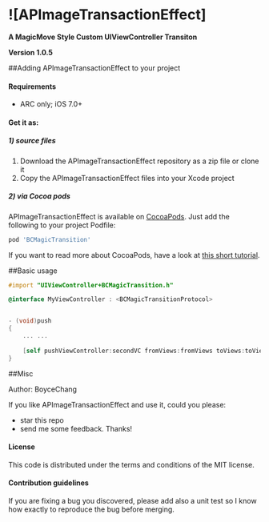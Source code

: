 ![APImageTransactionEffect]
=====================

**A MagicMove Style Custom UIViewController Transiton**

**Version 1.0.5**



##Adding APImageTransactionEffect to your project

#### Requirements

* ARC only; iOS 7.0+

#### Get it as: 
##### 1) source files

1. Download the APImageTransactionEffect repository as a zip file or clone it
2. Copy the APImageTransactionEffect files into your Xcode project

##### 2) via Cocoa pods

APImageTransactionEffect is available on [CocoaPods](http://cocoapods.org). Just add the following to your project Podfile:

```ruby
pod 'BCMagicTransition'
```

If you want to read more about CocoaPods, have a look at [this short tutorial](http://www.raywenderlich.com/12139/introduction-to-cocoapods).


##Basic usage
```objective-c
#import "UIViewController+BCMagicTransition.h"

@interface MyViewController : <BCMagicTransitionProtocol>


- (void)push
{
    ... ...
       
    [self pushViewController:secondVC fromViews:fromViews toViews:toViews duration:0.3];
}

```


##Misc

Author: BoyceChang

If you like APImageTransactionEffect and use it, could you please:

 * star this repo 
 * send me some feedback. Thanks!

#### License
This code is distributed under the terms and conditions of the MIT license. 

#### Contribution guidelines

If you are fixing a bug you discovered, please add also a unit test so I know how exactly to reproduce the bug before merging.
